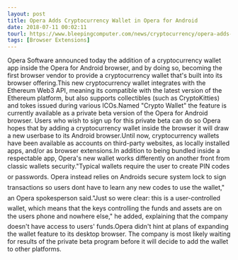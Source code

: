 ```yaml
---
layout: post
title: Opera Adds Cryptocurrency Wallet in Opera for Android
date: 2018-07-11 00:02:11
tourl: https://www.bleepingcomputer.com/news/cryptocurrency/opera-adds-cryptocurrency-wallet-in-opera-for-android/
tags: [Browser Extensions]
---
```

Opera Software announced today the addition of a cryptocurrency wallet app inside the Opera for Android browser, and by doing so, becoming the first browser vendor to provide a cryptocurrency wallet that's built into its browser offering.This new cryptocurrency wallet integrates with the Ethereum Web3 API, meaning its compatible with the latest version of the Ethereum platform, but also supports collectibles (such as CryptoKitties) and tokes issued during various ICOs.Named "Crypto Wallet" the feature is currently available as a private beta version of the Opera for Android browser. Users who wish to sign up for this private beta can do so Opera hopes that by adding a cryptocurrency wallet inside the browser it will draw a new userbase to its Android browser.Until now, cryptocurrency wallets have been available as accounts on third-party websites, as locally installed apps, and/or as browser extensions.In addition to being bundled inside a respectable app, Opera's new wallet works differently on another front from classic wallets security."Typical wallets require the user to create PIN codes or passwords. Opera instead relies on Androids secure system lock to sign transactions so users dont have to learn any new codes to use the wallet," an Opera spokesperson said."Just so were clear: this is a user-controlled wallet, which means that the keys controlling the funds and assets are on the users phone and nowhere else," he added, explaining that the company doesn't have access to users' funds.Opera didn't hint at plans of expanding the wallet feature to its desktop browser. The company is most likely waiting for results of the private beta program before it will decide to add the wallet to other platforms.